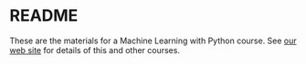 # README

These are the materials for a Machine Learning with Python course.  See [our web site](https://zomalex.co.uk) for details of this and other courses.
